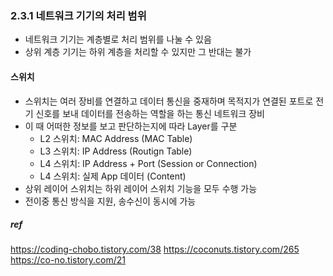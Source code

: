 ### 2.3.1 네트워크 기기의 처리 범위
- 네트워크 기기는 계층별로 처리 범위를 나눌 수 있음
- 상위 계층 기기는 하위 계층을 처리할 수 있지만 그 반대는 불가

#### 스위치
- 스위치는 여러 장비를 연결하고 데이터 통신을 중재하며 목적지가 연결된 포트로 전기 신호를 보내 데이터를 전송하는 역할을 하는 통신 네트워크 장비
- 이 때 어떠한 정보를 보고 판단하는지에 따라 Layer를 구분
  - L2 스위치: MAC Address (MAC Table)
  - L3 스위치: IP Address (Routign Table)
  - L4 스위치: IP Address + Port (Session or Connection)
  - L4 스위치: 실제 App 데이터 (Content)
- 상위 레이어 스위치는 하위 레이어 스위치 기능을 모두 수행 가능
- 전이중 통신 방식을 지원, 송수신이 동시에 가능


##### ref
https://coding-chobo.tistory.com/38
https://coconuts.tistory.com/265
https://co-no.tistory.com/21